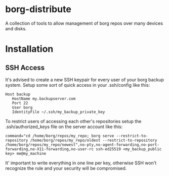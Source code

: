 # borg-distribute
A collection of tools to allow management of borg repos over many devices and disks.

# Installation
## SSH Access
It's advised to create a new SSH keypair for every user of your borg backup system. Setup some sort of quick access in your .ssh/config like this:

    Host backup
       HostName my.backupserver.com
       Port 22
       User borg
       IdentityFile ~/.ssh/my_backup_private_key

To restrict users of accessing each other's repositories setup the .ssh/authorized_keys file on the server account like this:

    command="cd /home/borg/repos/my_repo; borg serve --restrict-to-repository /home/borg/repos/my_repo/oldest --restrict-to-repository /home/borg/repos/my_repo/newest",no-pty,no-agent-forwarding,no-port-forwarding,no-X11-forwarding,no-user-rc ssh-ed25519 <my_backup_public key> me@my_machine
    
It' important to write everything in one line per key, otherwise SSH won't recognize the rule and your security will be compromised.
